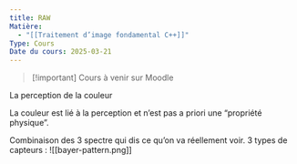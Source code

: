 ```yaml
---
title: RAW
Matière:
  - "[[Traitement d’image fondamental C++]]"
Type: Cours
Date du cours: 2025-03-21
---
```

> [!important] Cours à venir sur Moodle
  
La perception de la couleur
  
La couleur est lié à la perception et n’est pas a priori une “propriété physique”.
  
Combinaison des 3 spectre qui dis ce qu’on va réellement voir.
3 types de capteurs :
![[bayer-pattern.png]]